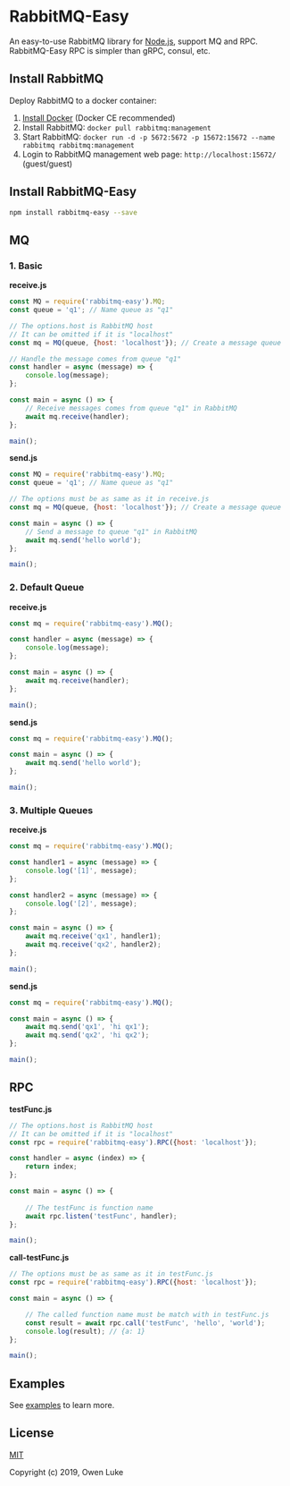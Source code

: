 
# RabbitMQ-Easy

An easy-to-use RabbitMQ library for [Node.js](https://nodejs.org), support MQ and RPC. RabbitMQ-Easy RPC is simpler than gRPC, consul, etc.

## Install RabbitMQ 

Deploy RabbitMQ to a docker container:

1. [Install Docker](https://docs.docker.com/v17.09/engine/installation/#supported-platforms) (Docker CE recommended)
2. Install RabbitMQ: `docker pull rabbitmq:management`
3. Start RabbitMQ: `docker run -d -p 5672:5672 -p 15672:15672 --name rabbitmq rabbitmq:management`
4. Login to RabbitMQ management web page: `http://localhost:15672/` (guest/guest)


## Install RabbitMQ-Easy

```bash
npm install rabbitmq-easy --save
```

## MQ

### 1. Basic

**receive.js**

```js
const MQ = require('rabbitmq-easy').MQ;
const queue = 'q1'; // Name queue as "q1"

// The options.host is RabbitMQ host
// It can be omitted if it is "localhost"
const mq = MQ(queue, {host: 'localhost'}); // Create a message queue

// Handle the message comes from queue "q1"
const handler = async (message) => {
    console.log(message);
};

const main = async () => {
    // Receive messages comes from queue "q1" in RabbitMQ
    await mq.receive(handler);
};

main();
```

**send.js**

```js
const MQ = require('rabbitmq-easy').MQ;
const queue = 'q1'; // Name queue as "q1"

// The options must be as same as it in receive.js
const mq = MQ(queue, {host: 'localhost'}); // Create a message queue

const main = async () => {
    // Send a message to queue "q1" in RabbitMQ
    await mq.send('hello world');
};

main();
```

### 2. Default Queue

**receive.js**

```js
const mq = require('rabbitmq-easy').MQ();

const handler = async (message) => {
    console.log(message);
};

const main = async () => {
    await mq.receive(handler);
};

main();
```

**send.js**

```js
const mq = require('rabbitmq-easy').MQ();

const main = async () => {
    await mq.send('hello world');
};

main();
```

### 3. Multiple Queues

**receive.js**

```js
const mq = require('rabbitmq-easy').MQ();

const handler1 = async (message) => {
    console.log('[1]', message);
};

const handler2 = async (message) => {
    console.log('[2]', message);
};

const main = async () => {
    await mq.receive('qx1', handler1);
    await mq.receive('qx2', handler2);
};

main();
```

**send.js**

```js
const mq = require('rabbitmq-easy').MQ();

const main = async () => {
    await mq.send('qx1', 'hi qx1');
    await mq.send('qx2', 'hi qx2');
};

main();
```

## RPC

**testFunc.js**

```js
// The options.host is RabbitMQ host
// It can be omitted if it is "localhost"
const rpc = require('rabbitmq-easy').RPC({host: 'localhost'});

const handler = async (index) => {
    return index;
};

const main = async () => {
    
    // The testFunc is function name
    await rpc.listen('testFunc', handler);
};

main();
```

**call-testFunc.js**

```js
// The options must be as same as it in testFunc.js
const rpc = require('rabbitmq-easy').RPC({host: 'localhost'});

const main = async () => {    

    // The called function name must be match with in testFunc.js
    const result = await rpc.call('testFunc', 'hello', 'world');
    console.log(result); // {a: 1}
};

main();
```

## Examples

See [examples](./examples) to learn more.

## License

[MIT](LICENSE)

Copyright (c) 2019, Owen Luke
